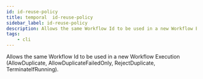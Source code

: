 ```yaml
---
id: id-reuse-policy
title: temporal  id-reuse-policy
sidebar_label: id-reuse-policy
description: Allows the same Workflow Id to be used in a new Workflow Execution.
tags:
    - cli
---
```


Allows the same Workflow Id to be used in a new Workflow Execution (AllowDuplicate, AllowDuplicateFailedOnly, RejectDuplicate, TerminateIfRunning).
